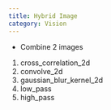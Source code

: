 ```yaml
---
title: Hybrid Image
category: Vision
---
```

- Combine 2 images 
1. cross_correlation_2d
2. convolve_2d
3. gaussian_blur_kernel_2d
4. low_pass
5. high_pass
